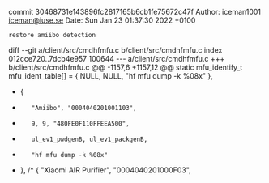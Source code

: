 commit 30468731e143896fc2817165b6cb1fe75672c47f
Author: iceman1001 <iceman@iuse.se>
Date:   Sun Jan 23 01:37:30 2022 +0100

    restore amiibo detection

diff --git a/client/src/cmdhfmfu.c b/client/src/cmdhfmfu.c
index 012cce720..7dcb4e957 100644
--- a/client/src/cmdhfmfu.c
+++ b/client/src/cmdhfmfu.c
@@ -1157,6 +1157,12 @@ static mfu_identify_t mfu_ident_table[] = {
         NULL, NULL,
         "hf mfu dump -k %08x"
     },
+    {
+        "Amiibo", "0004040201001103",
+        9, 9, "480FE0F110FFEEA500",
+        ul_ev1_pwdgenB, ul_ev1_packgenB,
+        "hf mfu dump -k %08x"
+    },
     /*
     {
         "Xiaomi AIR Purifier", "0004040201000F03",
